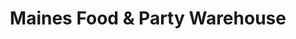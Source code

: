---
title: "Maines Food & Party Warehouse"
url: /binghamton/maines-food-and-party-warehouse/
shop: supermarket
---